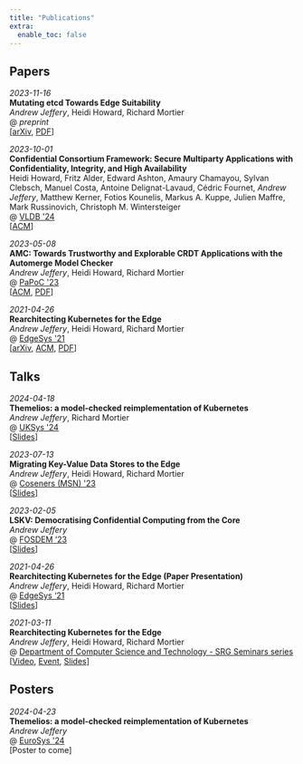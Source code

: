 ```yaml
---
title: "Publications"
extra:
  enable_toc: false
---
```


## Papers

_2023-11-16_
<br />
**Mutating etcd Towards Edge Suitability**
<br />
_Andrew Jeffery_, Heidi Howard, Richard Mortier
<br />
@ _preprint_
<br />
\[[arXiv](https://arxiv.org/abs/2311.09929), [PDF](./papers/mergeable-etcd.pdf)\]

_2023-10-01_
<br />
**Confidential Consortium Framework: Secure Multiparty Applications with Confidentiality, Integrity, and High Availability**
<br />
Heidi Howard, Fritz Alder, Edward Ashton, Amaury Chamayou, Sylvan Clebsch, Manuel Costa, Antoine Delignat-Lavaud, Cédric Fournet, _Andrew Jeffery_, Matthew Kerner, Fotios Kounelis, Markus A. Kuppe, Julien Maffre, Mark Russinovich, Christoph M. Wintersteiger
<br />
@ [VLDB '24](https://www.vldb.org/2024/)
<br />
\[[ACM](https://dl.acm.org/doi/abs/10.14778/3626292.3626304)\]

_2023-05-08_
<br />
**AMC: Towards Trustworthy and Explorable CRDT Applications with the Automerge Model Checker**
<br />
_Andrew Jeffery_, Heidi Howard, Richard Mortier
<br />
@ [PaPoC '23](https://papoc-workshop.github.io/2023/)
<br />
\[[ACM](https://dl.acm.org/doi/10.1145/3578358.3591326), [PDF](./papers/automerge-model-checker.pdf)\]

_2021-04-26_
<br />
**Rearchitecting Kubernetes for the Edge**
<br />
_Andrew Jeffery_, Heidi Howard, Richard Mortier
<br />
@ [EdgeSys '21](https://edge-sys.github.io/2021/)
<br />
\[[arXiv](https://arxiv.org/abs/2104.02423), [ACM](https://dl.acm.org/doi/10.1145/3434770.3459730), [PDF](./papers/rearchitecting-kubernetes-for-the-edge.pdf)\]

## Talks

_2024-04-18_
<br />
**Themelios: a model-checked reimplementation of Kubernetes**
<br />
_Andrew Jeffery_, Richard Mortier
<br />
@ [UKSys '24](https://uksystems.org/workshop/2024/)
<br />
\[[Slides](./slides/themelios-uksys.pdf)\]

_2023-07-13_
<br />
**Migrating Key-Value Data Stores to the Edge**
<br />
_Andrew Jeffery_, Heidi Howard, Richard Mortier
<br />
@ [Coseners (MSN) '23](https://coseners.net/history/previous/coseners-2023/)
<br />
\[[Slides](./slides/dismerge-coseners.pdf)\]

_2023-02-05_
<br />
**LSKV: Democratising Confidential Computing from the Core**
<br />
_Andrew Jeffery_
<br />
@ [FOSDEM ‘23](https://fosdem.org/2023/schedule/event/cc_lskv/)
<br />
\[[Slides](./slides/LSKV-fosdem.pdf)\]

_2021-04-26_
<br />
**Rearchitecting Kubernetes for the Edge (Paper Presentation)**
<br />
_Andrew Jeffery_, Heidi Howard, Richard Mortier
<br />
@ [EdgeSys ‘21](https://edge-sys.github.io/2021/)
<br />
\[[Slides](./slides/rearchitecting-kubernetes-edgesys.pdf)\]

_2021-03-11_
<br />
**Rearchitecting Kubernetes for the Edge**
<br />
_Andrew Jeffery_, Heidi Howard, Richard Mortier
<br />
@ [Department of Computer Science and Technology - SRG Seminars series](https://www.cl.cam.ac.uk/research/srg/seminars/)
<br />
\[[Video](https://www.cl.cam.ac.uk/research/srg/seminars/videos/2021-03-11.mp4), [Event](http://talks.cam.ac.uk/talk/index/156778), [Slides](./slides/rearchitecting-kubernetes-for-the-edge.pdf)\]

## Posters

_2024-04-23_
<br />
**Themelios: a model-checked reimplementation of Kubernetes**
<br />
_Andrew Jeffery_
<br />
@ [EuroSys '24](https://2024.eurosys.org/)
<br />
\[Poster to come\]
